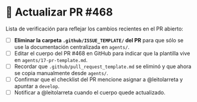 # 🔄 Actualizar PR #468

Lista de verificación para reflejar los cambios recientes en el PR abierto:
- [ ] **Eliminar la carpeta `.github/ISSUE_TEMPLATE/` del PR** para que sólo se use la documentación centralizada en `agents/`.
- [ ] Editar el cuerpo del PR #468 en GitHub para indicar que la plantilla vive en `agents/17-pr-template.md`.
- [ ] Recordar que `.github/pull_request_template.md` se eliminó y que ahora se copia manualmente desde `agents/`.
- [ ] Confirmar que el checklist del PR mencione asignar a @leitolarreta y apuntar a `develop`.
- [ ] Notificar a @leitolarreta cuando el cuerpo quede actualizado.
